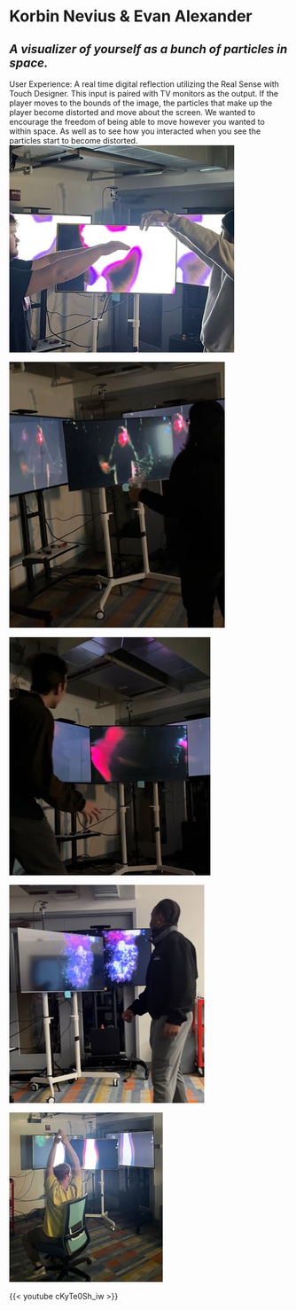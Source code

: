 # Korbin Nevius & Evan Alexander

## _A visualizer of yourself as a bunch of particles in space._

User Experience: A real time digital reflection utilizing the Real Sense with Touch Designer. This input is paired with TV monitors as the output. If the player moves to the bounds of the image, the particles that make up the player become distorted and move about the screen. We wanted to encourage the freedom of being able to move however you wanted to within space. As well as to see how you interacted when you see the particles start to become distorted.
![Images](korbinevan1.jpg)

![](korbinevan2.jpg)

![](korbinevan3.jpg)

![](korbinevan4.jpg)

![](korbinevan5.jpg)

{{< youtube cKyTe0Sh_iw >}}